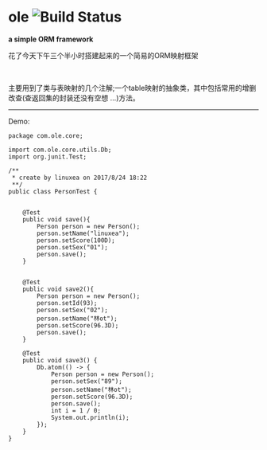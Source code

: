 # ole  ![Build Status](https://travis-ci.org/Linuxea/ole.svg?branch=master)
**a simple ORM framework**

花了今天下午三个半小时搭建起来的一个简易的ORM映射框架

<br/>

主要用到了类与表映射的几个注解;一个table映射的抽象类，其中包括常用的增删改查(查返回集的封装还没有空想 ...)方法。

****

Demo:

    package com.ole.core;

    import com.ole.core.utils.Db;
    import org.junit.Test;

    /**
     * create by linuxea on 2017/8/24 18:22
     **/
    public class PersonTest {


        @Test
        public void save(){
            Person person = new Person();
            person.setName("linuxea");
            person.setScore(100D);
            person.setSex("01");
            person.save();
        }


        @Test
        public void save2(){
            Person person = new Person();
            person.setId(93);
            person.setSex("02");
            person.setName("林ot");
            person.setScore(96.3D);
            person.save();
        }

        @Test
        public void save3() {
            Db.atom(() -> {
                Person person = new Person();
                person.setSex("89");
                person.setName("林ot");
                person.setScore(96.3D);
                person.save();
                int i = 1 / 0;
                System.out.println(i);
            });
        }
    }



